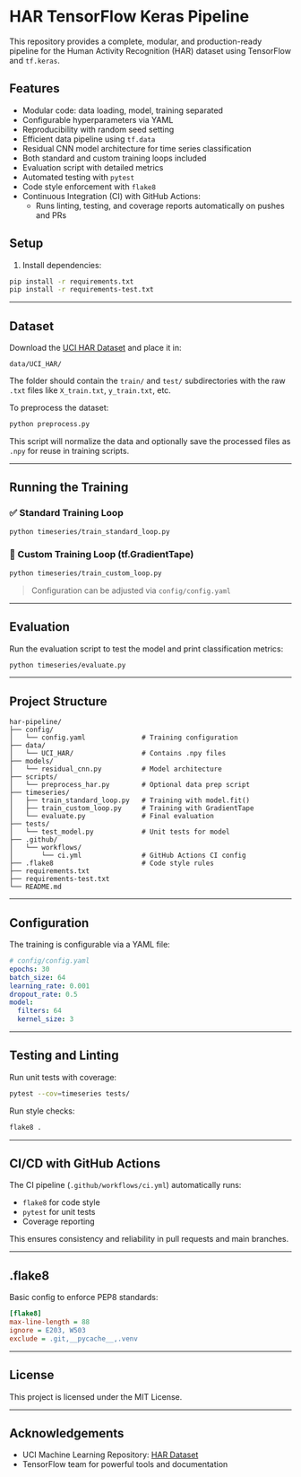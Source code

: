 # HAR TensorFlow Keras Pipeline

This repository provides a complete, modular, and production-ready pipeline for the Human Activity Recognition (HAR) dataset using TensorFlow and `tf.keras`.

## Features

- Modular code: data loading, model, training separated
- Configurable hyperparameters via YAML
- Reproducibility with random seed setting
- Efficient data pipeline using `tf.data`
- Residual CNN model architecture for time series classification
- Both standard and custom training loops included
- Evaluation script with detailed metrics
- Automated testing with `pytest`
- Code style enforcement with `flake8`
- Continuous Integration (CI) with GitHub Actions:
  - Runs linting, testing, and coverage reports automatically on pushes and PRs

## Setup

1. Install dependencies:

```bash
pip install -r requirements.txt
pip install -r requirements-test.txt
```
---

## Dataset

Download the [UCI HAR Dataset](https://archive.ics.uci.edu/ml/datasets/human+activity+recognition+using+smartphones) and place it in:

```
data/UCI_HAR/
```

The folder should contain the `train/` and `test/` subdirectories with the raw `.txt` files like `X_train.txt`, `y_train.txt`, etc.

To preprocess the dataset:

```bash
python preprocess.py
```

This script will normalize the data and optionally save the processed files as `.npy` for reuse in training scripts.

---

## Running the Training

### ✅ Standard Training Loop

```bash
python timeseries/train_standard_loop.py
```

### 🔁 Custom Training Loop (tf.GradientTape)

```bash
python timeseries/train_custom_loop.py
```

> Configuration can be adjusted via `config/config.yaml`

---

## Evaluation

Run the evaluation script to test the model and print classification metrics:

```bash
python timeseries/evaluate.py
```

---

## Project Structure

```
har-pipeline/
├── config/
│   └── config.yaml              # Training configuration
├── data/
│   └── UCI_HAR/                 # Contains .npy files
├── models/
│   └── residual_cnn.py          # Model architecture
├── scripts/
│   └── preprocess_har.py        # Optional data prep script
├── timeseries/
│   ├── train_standard_loop.py   # Training with model.fit()
│   ├── train_custom_loop.py     # Training with GradientTape
│   └── evaluate.py              # Final evaluation
├── tests/
│   └── test_model.py            # Unit tests for model
├── .github/
│   └── workflows/
│       └── ci.yml               # GitHub Actions CI config
├── .flake8                      # Code style rules
├── requirements.txt
├── requirements-test.txt
└── README.md
```

---

## Configuration

The training is configurable via a YAML file:

```yaml
# config/config.yaml
epochs: 30
batch_size: 64
learning_rate: 0.001
dropout_rate: 0.5
model:
  filters: 64
  kernel_size: 3
```

---

## Testing and Linting

Run unit tests with coverage:

```bash
pytest --cov=timeseries tests/
```

Run style checks:

```bash
flake8 .
```

---

## CI/CD with GitHub Actions

The CI pipeline (`.github/workflows/ci.yml`) automatically runs:

- `flake8` for code style
- `pytest` for unit tests
- Coverage reporting

This ensures consistency and reliability in pull requests and main branches.

---

## .flake8

Basic config to enforce PEP8 standards:

```ini
[flake8]
max-line-length = 88
ignore = E203, W503
exclude = .git,__pycache__,.venv
```

---

## License

This project is licensed under the MIT License.

---

## Acknowledgements

- UCI Machine Learning Repository: [HAR Dataset](https://archive.ics.uci.edu/ml/datasets/human+activity+recognition+using+smartphones)
- TensorFlow team for powerful tools and documentation
